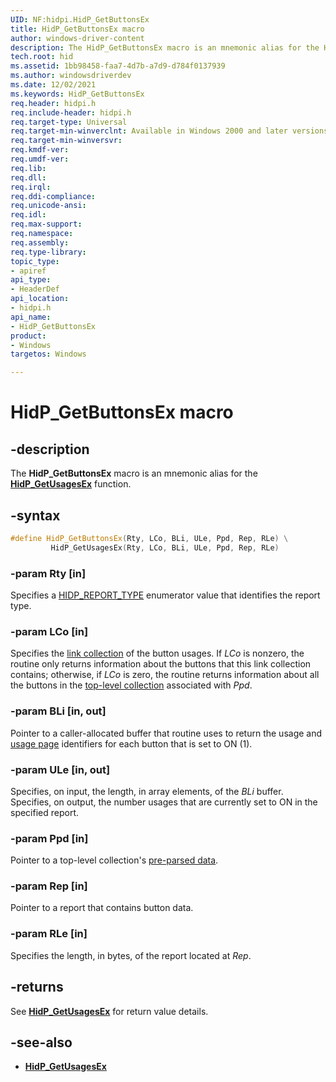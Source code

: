 ```yaml
---
UID: NF:hidpi.HidP_GetButtonsEx
title: HidP_GetButtonsEx macro
author: windows-driver-content
description: The HidP_GetButtonsEx macro is an mnemonic alias for the HidP_GetUsagesEx function.
tech.root: hid
ms.assetid: 1bb98458-faa7-4d7b-a7d9-d784f0137939
ms.author: windowsdriverdev
ms.date: 12/02/2021
ms.keywords: HidP_GetButtonsEx
req.header: hidpi.h
req.include-header: hidpi.h
req.target-type: Universal
req.target-min-winverclnt: Available in Windows 2000 and later versions of Windows.
req.target-min-winversvr:
req.kmdf-ver:
req.umdf-ver:
req.lib:
req.dll:
req.irql: 
req.ddi-compliance:
req.unicode-ansi:
req.idl:
req.max-support:
req.namespace:
req.assembly:
req.type-library: 
topic_type: 
- apiref
api_type: 
- HeaderDef
api_location: 
- hidpi.h
api_name: 
- HidP_GetButtonsEx
product: 
- Windows
targetos: Windows

---
```


# HidP_GetButtonsEx macro

## -description

The **HidP_GetButtonsEx** macro is an mnemonic alias for the [**HidP_GetUsagesEx**](./nf-hidpi-hidp_getusagesex.md) function.

## -syntax

```cpp
#define HidP_GetButtonsEx(Rty, LCo, BLi, ULe, Ppd, Rep, RLe) \
         HidP_GetUsagesEx(Rty, LCo, BLi, ULe, Ppd, Rep, RLe)
```

### -param Rty [in]

Specifies a [HIDP_REPORT_TYPE](/windows-hardware/drivers/ddi/hidpi/ne-hidpi-_hidp_report_type) enumerator value that identifies the report type.

### -param LCo [in]

Specifies the [link collection](/windows-hardware/drivers/hid/link-collections) of the button usages. If *LCo* is nonzero, the routine only returns information about the buttons that this link collection contains; otherwise, if *LCo* is zero, the routine returns information about all the buttons in the [top-level collection](/windows-hardware/drivers/hid/top-level-collections) associated with *Ppd*.

### -param BLi [in, out]

Pointer to a caller-allocated buffer that routine uses to return the usage and [usage page](/windows-hardware/drivers/hid/hid-usages) identifiers for each button that is set to ON (1).

### -param ULe [in, out]

Specifies, on input, the length, in array elements, of the *BLi* buffer. Specifies, on output, the number usages that are currently set to ON in the specified report.

### -param Ppd [in]

Pointer to a top-level collection's [pre-parsed data](/windows-hardware/drivers/hid/preparsed-data).

### -param Rep [in]

Pointer to a report that contains button data.

### -param RLe [in]

Specifies the length, in bytes, of the report located at *Rep*.

## -returns

See [**HidP_GetUsagesEx**](./nf-hidpi-hidp_getusagesex.md) for return value details.

## -see-also

- [**HidP_GetUsagesEx**](./nf-hidpi-hidp_getusagesex.md)
